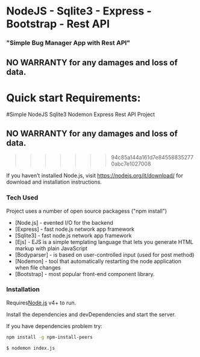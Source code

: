 # NodeJS - Sqlite3 - Express - Bootstrap - Rest API 
### "Simple Bug Manager App with Rest API"
## NO WARRANTY for any damages and loss of data.

Quick start Requirements:
=======
#Simple NodeJS Sqlite3 Nodemon Express Rest API Project
## NO WARRANTY for any damages and loss of data.
>>>>>>> 94c85a144a161d7e845588352770abc7e1027008

If you haven’t installed Node.js, visit https://nodejs.org/it/download/ for download and installation instructions.

### Tech Used

Project uses a number of open source packagess ("npm install")

* [Node.js] - evented I/O for the backend
* [Express] - fast node.js network app framework
* [Sqlite3] - fast node.js network app framework
* [Ejs] - EJS is a simple templating language that lets you generate HTML markup with plain JavaScript
* [Bodyparser] - is based on user-controlled input (used for post method)
* [Nodemon] - tool that automatically restarting the node application when file changes 
* [Bootstrap] - most popular front-end component library.

### Installation

Requires[Node.js](https://nodejs.org/) v4+ to run.

Install the dependencies and devDependencies and start the server.

If you have dependencies problem try:

```sh
npm install -g npm-install-peers
```

```sh
$ nodemon index.js
```
